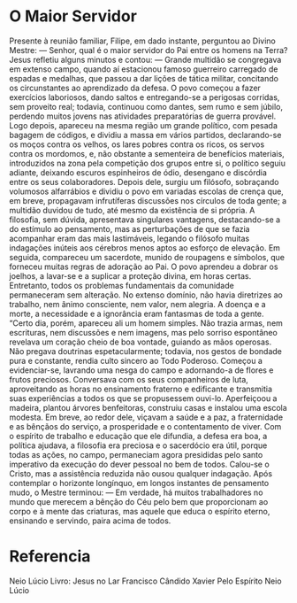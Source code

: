 # O Maior Servidor

Presente à reunião familiar, Filipe, em dado instante, perguntou ao Divino Mestre:
— Senhor, qual é o maior servidor do Pai entre os homens na Terra?
Jesus refletiu alguns minutos e contou:
— Grande multidão se congregava em extenso campo, quando aí
estacionou famoso guerreiro carregado de espadas e medalhas, que passou a dar
lições de tática militar, concitando os circunstantes ao aprendizado da defesa. O
povo começou a fazer exercícios laboriosos, dando saltos e entregando-se
a perigosas corridas, sem proveito real; todavia, continuou como dantes, sem rumo e
sem júbilo, perdendo muitos jovens nas atividades preparatórias de guerra provável.
Logo depois, apareceu na mesma região um grande político, com pesada bagagem
de códigos, e dividiu a massa em vários partidos, declarando-se os moços contra os
velhos, os lares pobres contra os ricos, os servos contra os mordomos, e, não
obstante a sementeira de benefícios materiais, introduzidos na zona pela competição
dos grupos entre si, o político seguiu adiante, deixando escuros espinheiros de ódio,
desengano e discórdia entre os seus colaboradores. Depois dele, surgiu um filósofo,
sobraçando volumosos alfarrábios e dividiu o povo em variadas escolas de crença
que, em breve, propagavam infrutíferas discussões nos círculos de toda gente; a
multidão duvidou de tudo, até mesmo da existência de si própria. A filosofia, sem
dúvida, apresentava singulares vantagens, destacando-se
a do estímulo ao pensamento, mas as perturbações de que se fazia acompanhar
eram das mais lastimáveis, legando o filósofo muitas indagações inúteis aos
cérebros menos aptos ao esforço de elevação.
Em seguida, compareceu um sacerdote, munido de roupagens e símbolos,
que forneceu muitas regras de adoração ao Pai.
O povo aprendeu a dobrar os joelhos, a lavar-se e a suplicar a proteção divina, em horas
certas. Entretanto, todos os problemas fundamentais da comunidade permaneceram
sem alteração. No extenso domínio, não havia diretrizes ao trabalho, nem ânimo
consciente, nem valor, nem alegria. A doença e a morte, a necessidade e a
ignorância eram fantasmas de toda a gente.
“Certo dia, porém, apareceu ali um homem simples. Não trazia armas, nem
escrituras, nem discussões e nem imagens, mas pelo sorriso espontâneo revelava um
coração cheio de boa vontade, guiando as mãos operosas. Não pregava doutrinas
espetacularmente; todavia, nos gestos de bondade pura e constante, rendia culto
sincero ao Todo Poderoso.
Começou a evidenciar-se, lavrando uma nesga do campo e adornando-a
de flores e frutos preciosos. Conversava com os seus companheiros
de luta, aproveitando as horas no ensinamento fraterno e edificante e transmitia suas
experiências a todos os que se propusessem ouvi-lo.
Aperfeiçoou a madeira, plantou árvores benfeitoras, construiu casas e instalou
uma escola modesta.
Em breve, ao redor dele, viçavam a saúde e a paz, a fraternidade e as bênçãos
do serviço, a prosperidade e o contentamento de viver.
Com o espírito de trabalho e educação que ele difundia, a defesa era boa,
a política ajudava, a filosofia era preciosa e o sacerdócio era útil, porque todas
as ações, no campo, permaneciam agora presididas pelo santo imperativo da
execução do dever pessoal no bem de todos.
Calou-se o Cristo, mas a assistência reduzida não ousou qualquer indagação.
Após contemplar o horizonte longínquo, em longos instantes de pensamento mudo,
o Mestre terminou:
— Em verdade, há muitos trabalhadores no mundo que merecem a bênção
do Céu pelo bem que proporcionam ao corpo e à mente das criaturas, mas aquele
que educa o espírito eterno, ensinando e servindo, paira acima de todos.

# Referencia
Neio Lúcio
Livro: Jesus no Lar
Francisco Cândido Xavier Pelo Espírito Neio Lúcio
